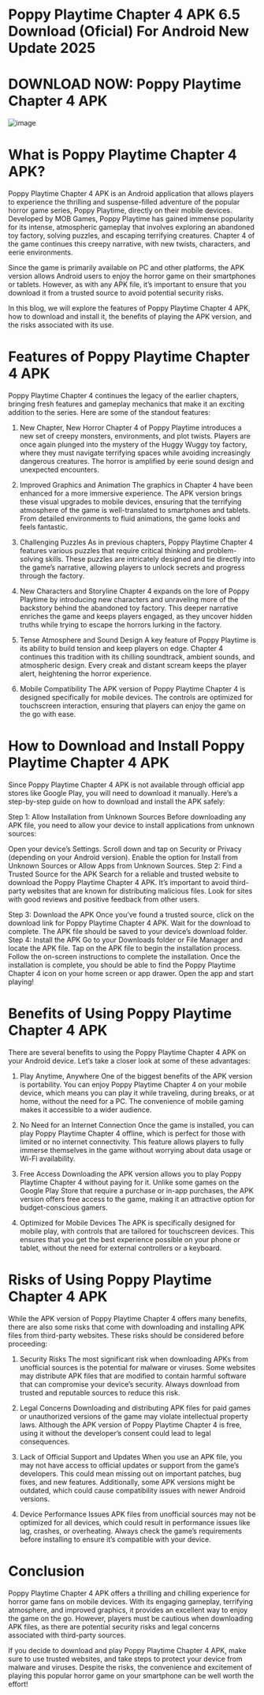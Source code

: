 # Poppy Playtime Chapter 4 APK 6.5 Download (Oficial) For Android New Update 2025

# DOWNLOAD NOW: Poppy Playtime Chapter 4 APK

![image](https://github.com/user-attachments/assets/49b2fa0a-277c-4c4e-83f4-a32d1d9994d7)

# What is Poppy Playtime Chapter 4 APK?
Poppy Playtime Chapter 4 APK is an Android application that allows players to experience the thrilling and suspense-filled adventure of the popular horror game series, Poppy Playtime, directly on their mobile devices. Developed by MOB Games, Poppy Playtime has gained immense popularity for its intense, atmospheric gameplay that involves exploring an abandoned toy factory, solving puzzles, and escaping terrifying creatures. Chapter 4 of the game continues this creepy narrative, with new twists, characters, and eerie environments.

Since the game is primarily available on PC and other platforms, the APK version allows Android users to enjoy the horror game on their smartphones or tablets. However, as with any APK file, it’s important to ensure that you download it from a trusted source to avoid potential security risks.

In this blog, we will explore the features of Poppy Playtime Chapter 4 APK, how to download and install it, the benefits of playing the APK version, and the risks associated with its use.

# Features of Poppy Playtime Chapter 4 APK
Poppy Playtime Chapter 4 continues the legacy of the earlier chapters, bringing fresh features and gameplay mechanics that make it an exciting addition to the series. Here are some of the standout features:

1. New Chapter, New Horror
Chapter 4 of Poppy Playtime introduces a new set of creepy monsters, environments, and plot twists. Players are once again plunged into the mystery of the Huggy Wuggy toy factory, where they must navigate terrifying spaces while avoiding increasingly dangerous creatures. The horror is amplified by eerie sound design and unexpected encounters.

2. Improved Graphics and Animation
The graphics in Chapter 4 have been enhanced for a more immersive experience. The APK version brings these visual upgrades to mobile devices, ensuring that the terrifying atmosphere of the game is well-translated to smartphones and tablets. From detailed environments to fluid animations, the game looks and feels fantastic.

3. Challenging Puzzles
As in previous chapters, Poppy Playtime Chapter 4 features various puzzles that require critical thinking and problem-solving skills. These puzzles are intricately designed and tie directly into the game’s narrative, allowing players to unlock secrets and progress through the factory.

4. New Characters and Storyline
Chapter 4 expands on the lore of Poppy Playtime by introducing new characters and unraveling more of the backstory behind the abandoned toy factory. This deeper narrative enriches the game and keeps players engaged, as they uncover hidden truths while trying to escape the horrors lurking in the factory.

5. Tense Atmosphere and Sound Design
A key feature of Poppy Playtime is its ability to build tension and keep players on edge. Chapter 4 continues this tradition with its chilling soundtrack, ambient sounds, and atmospheric design. Every creak and distant scream keeps the player alert, heightening the horror experience.

6. Mobile Compatibility
The APK version of Poppy Playtime Chapter 4 is designed specifically for mobile devices. The controls are optimized for touchscreen interaction, ensuring that players can enjoy the game on the go with ease.

# How to Download and Install Poppy Playtime Chapter 4 APK
Since Poppy Playtime Chapter 4 APK is not available through official app stores like Google Play, you will need to download it manually. Here’s a step-by-step guide on how to download and install the APK safely:

Step 1: Allow Installation from Unknown Sources
Before downloading any APK file, you need to allow your device to install applications from unknown sources:

Open your device’s Settings.
Scroll down and tap on Security or Privacy (depending on your Android version).
Enable the option for Install from Unknown Sources or Allow Apps from Unknown Sources.
Step 2: Find a Trusted Source for the APK
Search for a reliable and trusted website to download the Poppy Playtime Chapter 4 APK. It’s important to avoid third-party websites that are known for distributing malicious files. Look for sites with good reviews and positive feedback from other users.

Step 3: Download the APK
Once you’ve found a trusted source, click on the download link for Poppy Playtime Chapter 4 APK.
Wait for the download to complete. The APK file should be saved to your device’s download folder.
Step 4: Install the APK
Go to your Downloads folder or File Manager and locate the APK file.
Tap on the APK file to begin the installation process.
Follow the on-screen instructions to complete the installation.
Once the installation is complete, you should be able to find the Poppy Playtime Chapter 4 icon on your home screen or app drawer. Open the app and start playing!

# Benefits of Using Poppy Playtime Chapter 4 APK
There are several benefits to using the Poppy Playtime Chapter 4 APK on your Android device. Let’s take a closer look at some of these advantages:

1. Play Anytime, Anywhere
One of the biggest benefits of the APK version is portability. You can enjoy Poppy Playtime Chapter 4 on your mobile device, which means you can play it while traveling, during breaks, or at home, without the need for a PC. The convenience of mobile gaming makes it accessible to a wider audience.

2. No Need for an Internet Connection
Once the game is installed, you can play Poppy Playtime Chapter 4 offline, which is perfect for those with limited or no internet connectivity. This feature allows players to fully immerse themselves in the game without worrying about data usage or Wi-Fi availability.

3. Free Access
Downloading the APK version allows you to play Poppy Playtime Chapter 4 without paying for it. Unlike some games on the Google Play Store that require a purchase or in-app purchases, the APK version offers free access to the game, making it an attractive option for budget-conscious gamers.

4. Optimized for Mobile Devices
The APK is specifically designed for mobile play, with controls that are tailored for touchscreen devices. This ensures that you get the best experience possible on your phone or tablet, without the need for external controllers or a keyboard.

# Risks of Using Poppy Playtime Chapter 4 APK
While the APK version of Poppy Playtime Chapter 4 offers many benefits, there are also some risks that come with downloading and installing APK files from third-party websites. These risks should be considered before proceeding:

1. Security Risks
The most significant risk when downloading APKs from unofficial sources is the potential for malware or viruses. Some websites may distribute APK files that are modified to contain harmful software that can compromise your device’s security. Always download from trusted and reputable sources to reduce this risk.

2. Legal Concerns
Downloading and distributing APK files for paid games or unauthorized versions of the game may violate intellectual property laws. Although the APK version of Poppy Playtime Chapter 4 is free, using it without the developer’s consent could lead to legal consequences.

3. Lack of Official Support and Updates
When you use an APK file, you may not have access to official updates or support from the game’s developers. This could mean missing out on important patches, bug fixes, and new features. Additionally, some APK versions might be outdated, which could cause compatibility issues with newer Android versions.

4. Device Performance Issues
APK files from unofficial sources may not be optimized for all devices, which could result in performance issues like lag, crashes, or overheating. Always check the game’s requirements before installing to ensure it’s compatible with your device.

# Conclusion
Poppy Playtime Chapter 4 APK offers a thrilling and chilling experience for horror game fans on mobile devices. With its engaging gameplay, terrifying atmosphere, and improved graphics, it provides an excellent way to enjoy the game on the go. However, players must be cautious when downloading APK files, as there are potential security risks and legal concerns associated with third-party sources.

If you decide to download and play Poppy Playtime Chapter 4 APK, make sure to use trusted websites, and take steps to protect your device from malware and viruses. Despite the risks, the convenience and excitement of playing this popular horror game on your smartphone can be well worth the effort!

